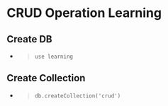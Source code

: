 # CRUD Operation Learning

## Create DB
- > `use learning`

## Create Collection
- > `db.createCollection('crud')`